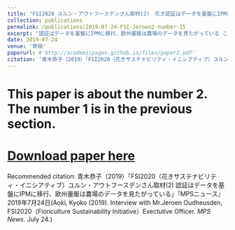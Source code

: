 ```yaml
---
title: "FSI2020 ユルン・アウトフースデンさん取材(2)　花き認証はデータを基盤にIPMに移行、欧州量販は農場のデータを見たがっている (Certifications shift towards more data-driven IPM,  in accordance with European retailers demand)"
collection: publications
permalink: /publications/2019-07-24-FSI-Jeroen2-number-15
excerpt: '認証はデータを基盤にIPMに移行、欧州量販は農場のデータを見たがっている これから重要になるのは、IPM（総合的病害虫・雑草管理）と記録管理。将来的に、認証における監査の重要性は下がり、継続的なデータを活用した生産とサプライチェーンの透明性確保が新たな標準になる.。FSIは記録、透明性、データ利用、残留農薬試験などすべての面で新しい基準を作り、各認証機関を指導している。英国のテスコ、セインスベリ―やスイスのミグロなどの大手量販は、認証だけでは不安だと感じている。現在の認証はブラックボックスで、MPS-AでもMPS-SQの認証があっても、実際に法令遵守かどうか、農薬の使用量を削減しているか、確証はない。だから、小売は使用農薬やエネルギー、肥料、さらに農場の労務管理のデータを見て、理解したがっている。南米やケニアの生産者はすでに、データ中心に透明性を示すモデルに移行している。FSIのアプローチはIPMで、農薬のブラックリストや残留量を基準にするのではなく、生物的防除や予察技術を駆使して総合的に環境負荷を減らす方向に向かう。データは、その技術的基盤。MPS-ABCは、今までFSIバスケット（FSIが認める認証スキームの集合）に含まれていなかった。それは、MPS-ABCには、適正な生産活動や最低限果たすべき要求事項への言及がなく、達成すべき目標水準が明確でなく、法令遵守の項目もないから。農薬に関しては、購入記録、農薬保管、登録切れ農薬の処理、散布時の保護用具使用など、20項目以上の決定的に重要な基準が、MPS-ABCにはない。今後、MPS-ABCはMPS-GAPと組み合わせることで、 FSIバスケットに包摂される。日本の花き業界も、法令遵守や労働安全などの分野をまとめて包括的なシステムを作るべき。アジェンダを掲げなければ、後手に回ってしまう。花は自然からの贈り物である。人間は、環境や社会や他人の犠牲の上に、花や植物の生産を続けるべきではない。ユルンさんの主張する「新しい考え方」では、花き産業は循環経済の中で営まれるべきで、気候変動にマイナスの影響を与えるものであってはならない。こうした考え方に対する懐疑は、10年以内に消えていくだろうという。 '
date: 2019-07-24
venue: '寄稿'
paperurl: #'http://academicpages.github.io/files/paper2.pdf'
citation: '青木恭子（2019）「FSI2020（花きサステナビリティ・イニシアティブ）ユルン・アウトフースデンさん取材(2) 認証はデータを基盤にIPMに移行、欧州量販は農場のデータを見たがっている」『MPSニュース』2019年7月24日 (Aoki, Kyoko (2019). Interview with Mr.Jeroen Oudheusden, FSI2020（Floriculture Sustainability Initiative）Exectutive Officer. <i> MPS News</i>. July 24.)'
---
```

# This paper is about the number 2. The number 1 is in the previous section.

# [Download paper here](http://academicpages.github.io/files/paper2.pdf)

Recommended citation: 青木恭子（2019）「FSI2020（花きサステナビリティ・イニシアティブ）ユルン・アウトフースデンさん取材(2) 認証はデータを基盤にIPMに移行、欧州量販は農場のデータを見たがっている」『MPSニュース』2019年7月24日(Aoki, Kyoko (2019). Interview with Mr.Jeroen Oudheusden, FSI2020（Floriculture Sustainability Initiative）Exectutive Officer. <i> MPS News</i>. July 24.)
